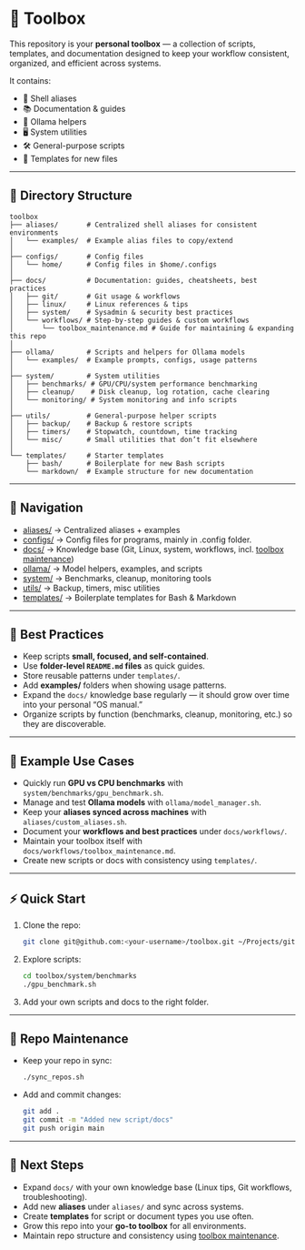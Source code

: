 # 🧰 Toolbox

This repository is your **personal toolbox** — a collection of scripts, templates, and documentation designed to keep your workflow consistent, organized, and efficient across systems.

It contains:

- 🔧 Shell aliases  
- 📚 Documentation & guides  
- 🤖 Ollama helpers  
- 🖥 System utilities  
- 🛠 General-purpose scripts  
- 📑 Templates for new files  

---

## 📂 Directory Structure

```
toolbox
├── aliases/       # Centralized shell aliases for consistent environments
│   └── examples/  # Example alias files to copy/extend
│
├── configs/       # Config files
│   └── home/      # Config files in $home/.configs
│
├── docs/          # Documentation: guides, cheatsheets, best practices
│   ├── git/       # Git usage & workflows
│   ├── linux/     # Linux references & tips
│   ├── system/    # Sysadmin & security best practices
│   └── workflows/ # Step-by-step guides & custom workflows
│       └── toolbox_maintenance.md # Guide for maintaining & expanding this repo
│
├── ollama/        # Scripts and helpers for Ollama models
│   └── examples/  # Example prompts, configs, usage patterns
│
├── system/        # System utilities
│   ├── benchmarks/ # GPU/CPU/system performance benchmarking
│   ├── cleanup/    # Disk cleanup, log rotation, cache clearing
│   └── monitoring/ # System monitoring and info scripts
│
├── utils/         # General-purpose helper scripts
│   ├── backup/    # Backup & restore scripts
│   ├── timers/    # Stopwatch, countdown, time tracking
│   └── misc/      # Small utilities that don’t fit elsewhere
│
└── templates/     # Starter templates
    ├── bash/      # Boilerplate for new Bash scripts
    └── markdown/  # Example structure for new documentation
```

---

## 📖 Navigation

- [aliases/](aliases/README.md) → Centralized aliases + examples
- [configs/](configs/README.md) → Config files for programs, mainly in .config folder.  
- [docs/](docs/README.md) → Knowledge base (Git, Linux, system, workflows, incl. [toolbox maintenance](docs/workflows/toolbox_maintenance.md))  
- [ollama/](ollama/README.md) → Model helpers, examples, and scripts  
- [system/](system/README.md) → Benchmarks, cleanup, monitoring tools  
- [utils/](utils/README.md) → Backup, timers, misc utilities  
- [templates/](templates/README.md) → Boilerplate templates for Bash & Markdown  

---

## 🚀 Best Practices

- Keep scripts **small, focused, and self-contained**.  
- Use **folder-level `README.md` files** as quick guides.  
- Store reusable patterns under `templates/`.  
- Add **examples/** folders when showing usage patterns.  
- Expand the `docs/` knowledge base regularly — it should grow over time into your personal “OS manual.”  
- Organize scripts by function (benchmarks, cleanup, monitoring, etc.) so they are discoverable.  

---

## 🧪 Example Use Cases

- Quickly run **GPU vs CPU benchmarks** with `system/benchmarks/gpu_benchmark.sh`.  
- Manage and test **Ollama models** with `ollama/model_manager.sh`.  
- Keep your **aliases synced across machines** with `aliases/custom_aliases.sh`.  
- Document your **workflows and best practices** under `docs/workflows/`.  
- Maintain your toolbox itself with `docs/workflows/toolbox_maintenance.md`.  
- Create new scripts or docs with consistency using `templates/`.  

---

## ⚡ Quick Start

1. Clone the repo:  
   ```bash
   git clone git@github.com:<your-username>/toolbox.git ~/Projects/github/toolbox
   ```

2. Explore scripts:  
   ```bash
   cd toolbox/system/benchmarks
   ./gpu_benchmark.sh
   ```

3. Add your own scripts and docs to the right folder.  

---

## 🔄 Repo Maintenance

- Keep your repo in sync:  
  ```bash
  ./sync_repos.sh
  ```

- Add and commit changes:  
  ```bash
  git add .
  git commit -m "Added new script/docs"
  git push origin main
  ```

---

## 📌 Next Steps

- Expand `docs/` with your own knowledge base (Linux tips, Git workflows, troubleshooting).  
- Add new **aliases** under `aliases/` and sync across systems.  
- Create **templates** for script or document types you use often.  
- Grow this repo into your **go-to toolbox** for all environments.  
- Maintain repo structure and consistency using [toolbox maintenance](docs/workflows/toolbox_maintenance.md).  
